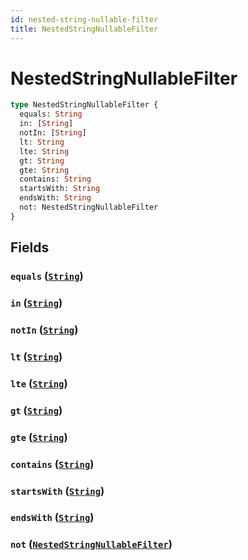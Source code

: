 ```yaml
---
id: nested-string-nullable-filter
title: NestedStringNullableFilter
---
```


 # NestedStringNullableFilter





```graphql
type NestedStringNullableFilter {
  equals: String
  in: [String]
  notIn: [String]
  lt: String
  lte: String
  gt: String
  gte: String
  contains: String
  startsWith: String
  endsWith: String
  not: NestedStringNullableFilter
}
```


## Fields

### `equals` ([`String`](/scalars/string))




### `in` ([`String`](/scalars/string))




### `notIn` ([`String`](/scalars/string))




### `lt` ([`String`](/scalars/string))




### `lte` ([`String`](/scalars/string))




### `gt` ([`String`](/scalars/string))




### `gte` ([`String`](/scalars/string))




### `contains` ([`String`](/scalars/string))




### `startsWith` ([`String`](/scalars/string))




### `endsWith` ([`String`](/scalars/string))




### `not` ([`NestedStringNullableFilter`](/inputs/nested-string-nullable-filter))






